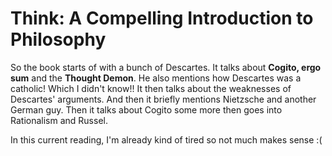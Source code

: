 # Think: A Compelling Introduction to Philosophy

So the book starts of with a bunch of Descartes.
It talks about **Cogito, ergo sum** and the **Thought Demon**.
He also mentions how Descartes was a catholic! Which I didn't know!!
It then talks about the weaknesses of Descartes' arguments.
And then it briefly mentions Nietzsche and another German guy.
Then it talks about Cogito some more then goes into Rationalism and Russel.

In this current reading, I'm already kind of tired so not much makes sense :(
